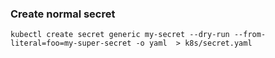 ### Create normal secret

```kubectl create secret generic my-secret --dry-run --from-literal=foo=my-super-secret -o yaml  > k8s/secret.yaml ```
